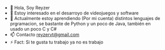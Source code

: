 - 👋 Hola, Soy Reyzer
- 👀 Estoy interesado en el desarroyo de videojuegos y software
- 🌱 Actualmente estoy aprendiendo (Por mi cuenta) distintos lenguajes de prgramacion, se bastante de Python y un poco de Java, también en usado un poco C y C#
- 📫 Contacto reyzervt@gmail.com
- ⚡ Fact: Si te gusta tu trabajo ya no es trabajo
